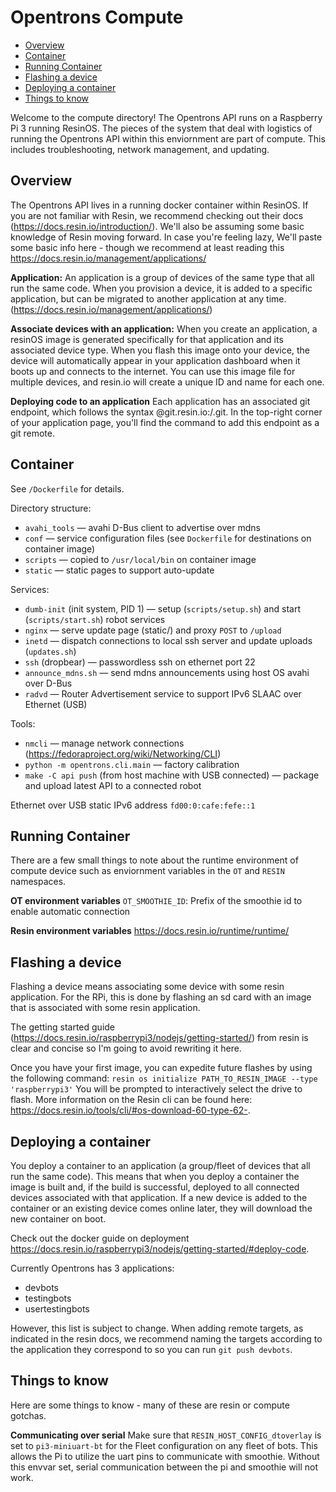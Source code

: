 # Opentrons Compute



* [Overview](#overview)
* [Container](#container)
* [Running Container](#runtime)
* [Flashing a device](#flashing)
* [Deploying a container](#deployment)
* [Things to know](#misc)


Welcome to the compute directory! The Opentrons API runs on a Raspberry Pi 3 running ResinOS.
The pieces of the system that deal with logistics of running the Opentrons API within this enviornment
are part of compute. This includes troubleshooting, network management, and updating.


## Overview

The Opentrons API lives in a running docker container within ResinOS. If you are not familiar with Resin,
we recommend checking out their docs (https://docs.resin.io/introduction/). We'll also be assuming some
basic knowledge of Resin moving forward. In case you're feeling lazy, We'll paste some basic
info here - though we recommend at least reading this https://docs.resin.io/management/applications/

**Application:**
An application is a group of devices of the same type that all run the same code. When you provision a device,
it is added to a specific application, but can be migrated to another application at any time.
(https://docs.resin.io/management/applications/)


**Associate devices with an application:**
When you create an application, a resinOS image is generated specifically for that application and its associated device type.
When you flash this image onto your device, the device will automatically appear in your application dashboard when it boots
up and connects to the internet. You can use this image file for multiple devices, and resin.io will create a unique ID and
name for each one.


**Deploying code to an application**
Each application has an associated git endpoint, which follows the syntax <USERNAME>@git.resin.io:<USERNAME>/<APPNAME>.git.
In the top-right corner of your application page, you'll find the command to add this endpoint as a git remote.


## Container

See `/Dockerfile` for details.

Directory structure:
  * `avahi_tools` — avahi D-Bus client to advertise over mdns
  * `conf` — service configuration files (see `Dockerfile` for destinations on container image)
  * `scripts` — copied to `/usr/local/bin` on container image
  * `static` — static pages to support auto-update

Services:
  * `dumb-init` (init system, PID 1) — setup (`scripts/setup.sh`) and start (`scripts/start.sh`) robot services
  * `nginx` — serve update page (static/) and proxy `POST` to `/upload`
  * `inetd` — dispatch connections to local ssh server and update uploads (`updates.sh`)
  * `ssh` (dropbear) — passwordless ssh on ethernet port 22
  * `announce_mdns.sh` — send mdns announcements using host OS avahi over D-Bus
  * `radvd` — Router Advertisement service to support IPv6 SLAAC over Ethernet (USB)

Tools:
  * `nmcli` — manage network connections (https://fedoraproject.org/wiki/Networking/CLI)
  * `python -m opentrons.cli.main` — factory calibration
  * `make -C api push` (from host machine with USB connected) — package and upload latest API to a connected robot

Ethernet over USB static IPv6 address `fd00:0:cafe:fefe::1`

## Running Container

There are a few small things to note about the runtime environment of compute device
such as enviornment variables in the `OT` and `RESIN` namespaces.

**OT environment variables**
`OT_SMOOTHIE_ID`: Prefix of the smoothie id to enable automatic connection

**Resin environment variables**
https://docs.resin.io/runtime/runtime/



## Flashing a device
Flashing a device means associating some device with some resin application. For the RPi, this is done by flashing
an sd card with an image that is associated with some resin application.

The getting started guide (https://docs.resin.io/raspberrypi3/nodejs/getting-started/)
from resin is clear and concise so I'm going to avoid rewriting it here.

Once you have your first image, you can expedite future flashes by using the following command:
` resin os initialize PATH_TO_RESIN_IMAGE --type 'raspberrypi3' `
You will be prompted to interactively select the drive to flash.
More information on the Resin cli can be found here: https://docs.resin.io/tools/cli/#os-download-60-type-62-.


## Deploying a container
You deploy a container to an application (a group/fleet of devices that all run the same code).
This means that when you deploy a container the image is built and, if the build is successful, deployed to
all connected devices associated with that application. If a new device is added to the container or an existing
device comes online later, they will download the new container on boot.

Check out the docker guide on deployment https://docs.resin.io/raspberrypi3/nodejs/getting-started/#deploy-code.

Currently Opentrons has 3 applications:
- devbots
- testingbots
- usertestingbots

However, this list is subject to change. When adding remote targets, as indicated in the resin docs, we recommend
naming the targets according to the application they correspond to so you can run `git push devbots`.


## Things to know
Here are some things to know - many of these are resin or compute gotchas.

**Communicating over serial**
Make sure that `RESIN_HOST_CONFIG_dtoverlay` is set to `pi3-miniuart-bt` for the Fleet configuration on any fleet of bots.
This allows the Pi to utilize the uart pins to communicate with smoothie. Without this envvar set, serial communication
between the pi and smoothie will not work.




